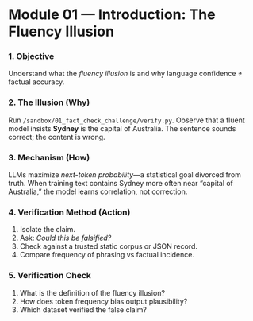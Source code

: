 # Module 01 — Introduction: The Fluency Illusion

### 1. Objective
Understand what the *fluency illusion* is and why language confidence ≠ factual accuracy.

### 2. The Illusion (Why)
Run `/sandbox/01_fact_check_challenge/verify.py`.
Observe that a fluent model insists **Sydney** is the capital of Australia.
The sentence sounds correct; the content is wrong.

### 3. Mechanism (How)
LLMs maximize *next-token probability*—a statistical goal divorced from truth.
When training text contains Sydney more often near “capital of Australia,” the model learns correlation, not correction.

### 4. Verification Method (Action)
1. Isolate the claim.
2. Ask: *Could this be falsified?*
3. Check against a trusted static corpus or JSON record.
4. Compare frequency of phrasing vs factual incidence.

### 5. Verification Check
1. What is the definition of the fluency illusion?
2. How does token frequency bias output plausibility?
3. Which dataset verified the false claim?
